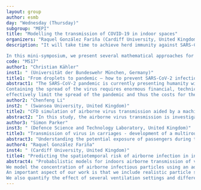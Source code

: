 ```yaml
---
layout: group
author: esmb
day: "Wednesday (Thursday)"
subgroup: "MEPI"
title: "Modelling the transmission of COVID-19 in indoor spaces"
organizers: "Raquel González Fariña (Cardiff University, United Kingdom), Katerina Kaouri (Cardiff University, United Kingdom)"
description: "It will take time to achieve herd immunity against SARS-CoV-2 through vaccination. In the meantime, we need to find ways to safely lift restrictions and resume economic and social activities while containing the virus. Therefore, indoors transmission of COVID-19 has been intensively researched since the beginning of the pandemic. There is an emphasis on quantifying viral transmission in areas with a high density of people. These high-risk spaces include healthcare clinics, schools, public transport, nursing homes and supermarkets.

In this mini-symposium, we present several mathematical approaches for modelling the dynamics of transmission of COVID-19 in diverse indoor locations. All three main routes of transmission – airborne (through droplets and aerosols) and through surfaces (fomite) will be discussed and the effects of ventilation, antiviral technologies, and other non-pharmaceutical interventions will be presented. Deterministic and stochastic mathematical models are considered and are solved using a combination of analytical and numerical techniques. In many cases, Computational Fluid Dynamics simulations are employed to model air flows and transport of SARS-CoV-2 in detail.  Many of these results have been used to inform policies related to the COVID-19 pandemic in the UK and elsewhere and the speakers comprise an interdisciplinary group from academic and government organisations."
code: "MS17"
author1: "Christian Kähler"
inst1: " (Universität der Bundeswehr München, Germany)"
title1: "From droplets to pandemic – how to prevent SARS-CoV-2 infections via droplets and aerosols"
abstract1: "The SARS-CoV-2 pandemic is currently presenting humanity with major challenges.
Containing the spread of the virus requires enormous financial, technical and social efforts, and it is impossible to predict how well humanity will cope with the problem. Since the infectious disease not only has an acute course, but can also cause long-lasting systemic damage to infected individuals, prevention of infection is most important. It is generally accepted that the transmission of viruses is largely via droplets and aerosol particles. Therefore, the question of how these aerosol particles are generated and released and how they spread through the room and cause infection is particularly important to answer. Next, there is the question of how to best protect against infection. The answer to this question depends on the areas for which protection is to be established, because different protective measures have to be taken in a pedestrian zone than in buses and trains or in offices, schools and restaurants. To address these two problems, the first part of the talk will present the formation of aerosol particles in the body, their ejection by breathing, speaking, singing and coughing, and their dispersion in space. In the second part, the effectiveness of different protective measures is analyzed experimentally using laser based measurement data. In particular, the effectiveness of different masks for individual protection, as well as the usefulness of room air cleaners and protective walls, is demonstrated quantitatively. A deeper understanding of the spread processes and the protection options is imperative to
effectively limit the spread of the pandemic and thus the costs for the state, the economy and society. Whether society is finally ready to protect itself effectively depends on the insight of the population, but also on the way the measures are implemented politically. This will also be discussed during the lecture, because this pandemic can only be contained if science, technology, politics and the population pull together."
author2: "Chenfeng Li"
inst2: " (Swansea University, United Kingdom)"
title2: "CFD simulation of airborne virus transmission aided by a machine learning surrogate model"
abstract2: "In this study, the airborne virus transmission is investigated using computational fluid dynamics simulation. The study is carried in three steps. First, a standard boxroom scenario is considered, and different conditions in relation to the door, window and mechanical ventilation are investigated using OpenFOAM, a well-established CFD simulator. The resulting data are organized a series of relation curves to reveal the sensitivity of virus transmission with respect to the change of ventilation conditions. Next, a machine-learning based surrogate model is constructed from the simulation data obtained from the first step. The experiment shows at an acceptable level of accuracy, the surrogate model can quickly predict the flow field and the associated airborne virus transmission for the boxroom scenario at different environmental and ventilation conditions. In the last step, the study focuses on the impact of having people in the room. To achieve this, a coupled CFD-DEM approach is adopted, where the air flow is captured by the CFD solver, and the moving objects are captured by the DEM (discrete element method) solver. The two solvers are fully coupled, representing accurately the influence of people on the air flow, thereby the airborne virus transmission. In all these studies, we assume the virus particles are sufficiently small, such that they do not have a significant impact on the air flow and merely get transported by the air. The information obtained this investigation quantify the relative risks of virus transmission with respect to changing environmental and ventilation conditions, as well as the impact from human activities."
author3: "Simon Parker"
inst3: " (Defence Science and Technology Laboratory, United Kingdom)"
title3: "Transmission of virus in carriages - development of a multiroute viral exposure model for public transport"
abstract3: "Understanding the potential exposure of passengers during the use of public transport is of particular interest for transport planning. The Transmission of Virus on Carriages model has been developed to address this need. This stochastic model estimates passenger exposure to SARS-CoV-2 on an underground train carriage via three routes: close range droplet, small aerosol and surface contact. Passenger input data reflects realistic ridership at different stations on the journey. In addition to the effect of ventilation details, the effect of airborne and surface viral decay and surface deposition are accounted for. Touching of high-touch surfaces within the carriage is included and is used to study the transfer of fomite contamination between surfaces and passengers. Variation in passenger density throughout a journey contributes to different close range exposures. Stochastic representation of infectious passenger boarding and other events allow the model to be used to explore key parameters such as disease prevalence in the travelling population, carriage loading and adherence to mask wearing rules. The results from the model clearly show the relative importance of different routes of exposure and the value of different mitigation measures. Future work is focused on improving the representation of multiple respiratory activities and on extending the model to other types of public transport."
author4: "Raquel González Fariña"
inst4: " (Cardiff University, United Kingdom)"
title4: "Predicting the spatiotemporal risk of airborne infection in indoor spaces using an advection-diffusion-reaction equation"
abstract4: "Probabilistic models for indoors airborne transmission of viruses, such as the Wells-Riley model (Riley et al., 1978) and its extensions applied to COVID-19, for example (Buonanno et al., 2020), assume that the concentration of infectious particles in the room is uniform in space. We have developed a spatially dependent generalisation to such models to determine the infection risk in indoor spaces.
We model the concentration of airborne infectious particles using an advection-diffusion-reaction equation where the particles are emitted by an infected person, advected by airflow, diffused due to turbulence, and removed due to the room ventilation, biological inactivation of the virus and gravitational settling. The model is quasi-three-dimensional and incorporates a recirculating flow due to air-conditioning. We are able to obtain a semi-analytic solution which allows for very fast simulations.
An important aspect of our work is that we include realistic particle size distributions. We consider that the particle emission rate and the gravitational settling rate depend on the size of the particles. Most airborne transmission models only account for a single particle size and, thus, assume a constant settling rate. We find that this simplifying assumption may significantly alter the predicted infection risk in a room.
We also quantify the effect of several ventilation settings and different activities such as breathing, talking and coughing, on the particle concentration and the infection risk. Finally, we determine the time to probable infection (TTPI), at any location in a room, paving the way for formulating recommendations. Good agreement with CFD models and existing data is obtained."
---
```

